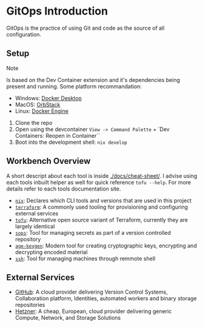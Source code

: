 # GitOps Introduction

GitOps is the practice of using Git and code as the source of all configuration.

## Setup

> [!NOTE]
> Is based on the Dev Container extension and it's dependencies being present and running.
> Some platform recommandation:
> - Windows: [Docker Desktop](https://www.docker.com/products/docker-desktop/)
> - MacOS: [OrbStack](https://orbstack.dev/)
> - Linux: [Docker Engine](https://docs.docker.com/engine/install/)

1. Clone the repo
2. Open using the devcontainer `View -> Command Palette` + `Dev Containers: Reopen in Container``
3. Boot into the development shell: `nix develop`

## Workbench Overview

A short descript about each tool is inside [./docs/cheat-sheet/](/docs/cheat-sheet/). I advise using each tools inbuilt helper as well for quick reference `tofu --help`. For more details refer to each tools documentation site.

- [`nix`](https://nixos.org/): Declares which CLI tools and versions that are used in this project
- [`terraform`](https://developer.hashicorp.com/terraform): A commonly used tooling for provisioning and configuring external services
- [`tofu`](https://opentofu.org/): Alternative open source variant of Terraform, currently they are largely identical
- [`sops`](https://github.com/getsops/sops): Tool for managing secrets as part of a version controlled repository
- [`age-keygen`](https://github.com/FiloSottile/age): Modern tool for creating cryptographic keys, encrypting and decrypting encoded material
- [`ssh`](https://www.openssh.com/): Tool for managing machines through remmote shell

## External Services

- [GitHub](https://github.com/): A cloud provider delivering Version Control Systems, Collaboration platform, Identities, automated workers and binary storage repositories
- [Hetzner](https://www.hetzner.com/): A cheap, European, cloud provider delivering generic Compute, Network, and Storage Solutions
